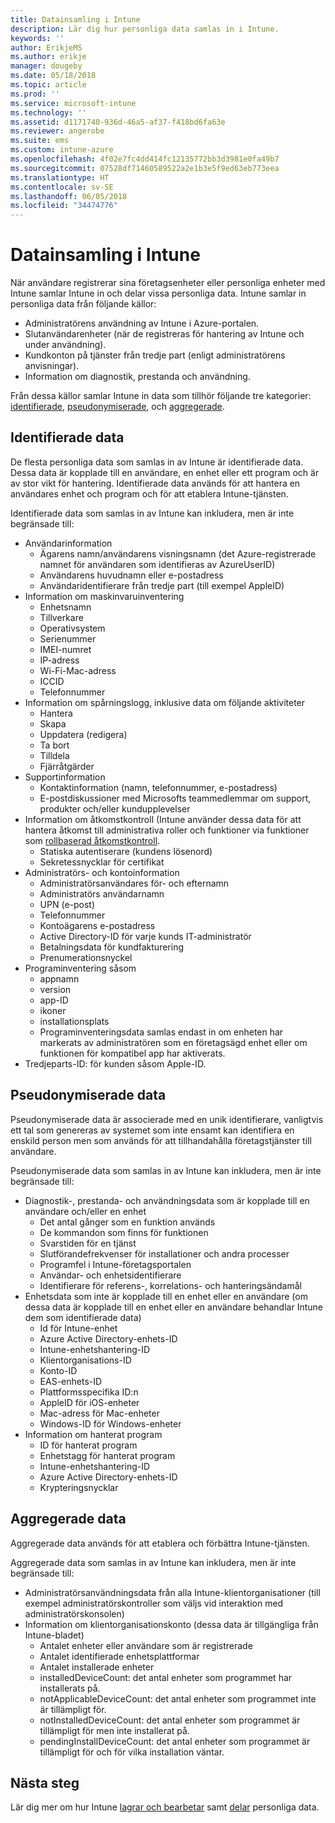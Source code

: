 ```yaml
---
title: Datainsamling i Intune
description: Lär dig hur personliga data samlas in i Intune.
keywords: ''
author: ErikjeMS
ms.author: erikje
manager: dougeby
ms.date: 05/18/2018
ms.topic: article
ms.prod: ''
ms.service: microsoft-intune
ms.technology: ''
ms.assetid: d1171740-936d-46a5-af37-f418bd6fa63e
ms.reviewer: angerobe
ms.suite: ems
ms.custom: intune-azure
ms.openlocfilehash: 4f02e7fc4dd414fc12135772bb3d3981e0fa49b7
ms.sourcegitcommit: 07528df71460589522a2e1b3e5f9ed63eb773eea
ms.translationtype: HT
ms.contentlocale: sv-SE
ms.lasthandoff: 06/05/2018
ms.locfileid: "34474776"
---
```

# <a name="data-collection-in-intune"></a>Datainsamling i Intune

När användare registrerar sina företagsenheter eller personliga enheter med Intune samlar Intune in och delar vissa personliga data. Intune samlar in personliga data från följande källor:

- Administratörens användning av Intune i Azure-portalen.
- Slutanvändarenheter (när de registreras för hantering av Intune och under användning).
- Kundkonton på tjänster från tredje part (enligt administratörens anvisningar).
- Information om diagnostik, prestanda och användning.

Från dessa källor samlar Intune in data som tillhör följande tre kategorier: [identifierade](#identified-data), [pseudonymiserade](#pseudonymized-data), och [aggregerade](#aggregated-data).

## <a name="identified-data"></a>Identifierade data

De flesta personliga data som samlas in av Intune är identifierade data. Dessa data är kopplade till en användare, en enhet eller ett program och är av stor vikt för hantering. Identifierade data används för att hantera en användares enhet och program och för att etablera Intune-tjänsten.

Identifierade data som samlas in av Intune kan inkludera, men är inte begränsade till: 

- Användarinformation
    - Ägarens namn/användarens visningsnamn (det Azure-registrerade namnet för användaren som identifieras av AzureUserID)
    - Användarens huvudnamn eller e-postadress
    - Användaridentifierare från tredje part (till exempel AppleID)
- Information om maskinvaruinventering
    - Enhetsnamn
    - Tillverkare
    - Operativsystem
    - Serienummer
    - IMEI-numret
    - IP-adress
    - Wi-Fi-Mac-adress
    - ICCID
    - Telefonnummer
- Information om spårningslogg, inklusive data om följande aktiviteter
    - Hantera
    - Skapa
    - Uppdatera (redigera)
    - Ta bort
    - Tilldela
    - Fjärråtgärder
- Supportinformation
    - Kontaktinformation (namn, telefonnummer, e-postadress)
    - E-postdiskussioner med Microsofts teammedlemmar om support, produkter och/eller kundupplevelser
- Information om åtkomstkontroll (Intune använder dessa data för att hantera åtkomst till administrativa roller och funktioner via funktioner som [rollbaserad åtkomstkontroll](role-based-access-control.md).
    - Statiska autentiserare (kundens lösenord)
    - Sekretessnycklar för certifikat 
- Administratörs- och kontoinformation
    - Administratörsanvändares för- och efternamn
    - Administratörs användarnamn
    - UPN (e-post)
    - Telefonnummer
    - Kontoägarens e-postadress
    - Active Directory-ID för varje kunds IT-administratör
    - Betalningsdata för kundfakturering
    - Prenumerationsnyckel
- Programinventering såsom
    - appnamn
    - version
    - app-ID
    - ikoner
    - installationsplats
    - Programinventeringsdata samlas endast in om enheten har markerats av administratören som en företagsägd enhet eller om funktionen för kompatibel app har aktiverats.  
- Tredjeparts-ID: för kunden såsom Apple-ID. 

## <a name="pseudonymized-data"></a>Pseudonymiserade data

Pseudonymiserade data är associerade med en unik identifierare, vanligtvis ett tal som genereras av systemet som inte ensamt kan identifiera en enskild person men som används för att tillhandahålla företagstjänster till användare. 

Pseudonymiserade data som samlas in av Intune kan inkludera, men är inte begränsade till: 

- Diagnostik-, prestanda- och användningsdata som är kopplade till en användare och/eller en enhet
    - Det antal gånger som en funktion används
    - De kommandon som finns för funktionen
    - Svarstiden för en tjänst
    - Slutförandefrekvenser för installationer och andra processer
    - Programfel i Intune-företagsportalen
    - Användar- och enhetsidentifierare
    - Identifierare för referens-, korrelations- och hanteringsändamål 
- Enhetsdata som inte är kopplade till en enhet eller en användare (om dessa data är kopplade till en enhet eller en användare behandlar Intune dem som identifierade data)
    - Id för Intune-enhet
    - Azure Active Directory-enhets-ID
    - Intune-enhetshantering-ID
    - Klientorganisations-ID
    - Konto-ID
    - EAS-enhets-ID
    - Plattformsspecifika ID:n
    - AppleID för iOS-enheter
    - Mac-adress för Mac-enheter
    - Windows-ID för Windows-enheter
- Information om hanterat program
    - ID för hanterat program
    - Enhetstagg för hanterat program
    - Intune-enhetshantering-ID
    - Azure Active Directory-enhets-ID
    - Krypteringsnycklar

## <a name="aggregated-data"></a>Aggregerade data

Aggregerade data används för att etablera och förbättra Intune-tjänsten. 

Aggregerade data som samlas in av Intune kan inkludera, men är inte begränsade till: 

- Administratörsanvändningsdata från alla Intune-klientorganisationer (till exempel administratörskontroller som väljs vid interaktion med administratörskonsolen)
- Information om klientorganisationskonto (dessa data är tillgängliga från Intune-bladet)
    - Antalet enheter eller användare som är registrerade
    - Antalet identifierade enhetsplattformar  
    - Antalet installerade enheter
    - installedDeviceCount: det antal enheter som programmet har installerats på.
    - notApplicableDeviceCount: det antal enheter som programmet inte är tillämpligt för.
    - notInstalledDeviceCount: det antal enheter som programmet är tillämpligt för men inte installerat på.
    - pendingInstallDeviceCount: det antal enheter som programmet är tillämpligt för och för vilka installation väntar.
    
## <a name="next-steps"></a>Nästa steg

Lär dig mer om hur Intune [lagrar och bearbetar](privacy-data-store-process.md) samt [delar](privacy-data-secure-share.md) personliga data. 